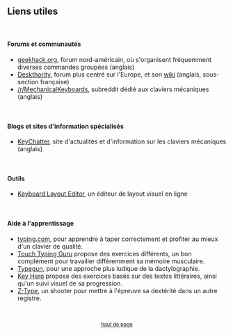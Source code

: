 ## Liens utiles

&nbsp;

#### Forums et communautés

- [geekhack.org](https://geekhack.org/), forum nord-américain, où s'organisent fréquemment diverses commandes groupées (anglais)
- [Deskthority](https://deskthority.net/), forum plus centré sur l'Europe, et son [wiki](https://deskthority.net/wiki/Main_Page) (anglais, sous-section française)
- [/r/MechanicalKeyboards](http://www.reddit.com/r/MechanicalKeyboards), subreddit dédié aux claviers mécaniques (anglais)

&nbsp;

#### Blogs et sites d'information spécialisés

- [KeyChatter](https://www.keychatter.com/), site d'actualités et d'information sur les claviers mécaniques (anglais)

&nbsp;

#### Outils

- [Keyboard Layout Editor](http://www.keyboard-layout-editor.com/), un éditeur de layout visuel en ligne

&nbsp;

#### Aide à l'apprentissage

- [typing.com](http://www.typing.com/), pour apprendre à taper correctement et profiter au mieux d'un clavier de qualité.
- [Touch Typing Guru](http://touchtyping.guru/) propose des exercices différents, un bon complément pour travailler différemment sa mémoire musculaire.
- [Typegun](https://typegun.com/), pour une approche plus ludique de la dactylographie.
- [Key Hero](https://www.keyhero.com/) propose des exercices basés sur des textes littéraires, ainsi qu'un suivi visuel de sa progression.
- [Z-Type](https://zty.pe/), un shooter pour mettre à l'épreuve sa dextérité dans un autre registre.

&nbsp;

<p align="center">
<sub><a href="#top">haut de page</a></sub>
</p>
